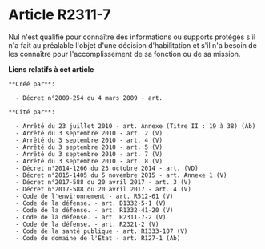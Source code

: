 # Article R2311-7

Nul n'est qualifié pour connaître des informations ou supports protégés s'il n'a fait au préalable l'objet d'une décision
d'habilitation et s'il n'a besoin de les connaître pour l'accomplissement de sa fonction ou de sa mission.

**Liens relatifs à cet article**

	**Créé par**:

	  - Décret n°2009-254 du 4 mars 2009 - art.

	**Cité par**:

	  - Arrêté du 23 juillet 2010 - art. Annexe (Titre II : 19 à 38) (Ab)
	  - Arrêté du 3 septembre 2010 - art. 2 (V)
	  - Arrêté du 3 septembre 2010 - art. 4 (V)
	  - Arrêté du 3 septembre 2010 - art. 5 (V)
	  - Arrêté du 3 septembre 2010 - art. 7 (V)
	  - Arrêté du 3 septembre 2010 - art. 8 (V)
	  - Décret n°2014-1266 du 23 octobre 2014 - art. (VD)
	  - Décret n°2015-1405 du 5 novembre 2015 - art. Annexe 1 (V)
	  - Décret n°2017-588 du 20 avril 2017 - art. 3 (V)
	  - Décret n°2017-588 du 20 avril 2017 - art. 4 (V)
	  - Code de l'environnement - art. R512-61 (V)
	  - Code de la défense. - art. D1332-5-1 (V)
	  - Code de la défense. - art. R1332-41-20 (V)
	  - Code de la défense. - art. R2311-7-2 (V)
	  - Code de la défense. - art. R2321-2 (V)
	  - Code de la santé publique - art. R1333-107 (V)
	  - Code du domaine de l'Etat - art. R127-1 (Ab)
